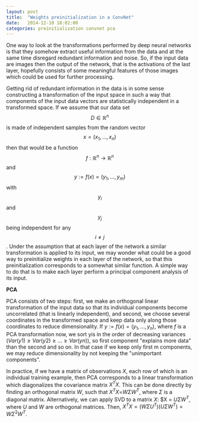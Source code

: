 ```yaml
---
layout: post
title:  "Weights preinitialization in a ConvNet"
date:   2014-12-10 18:02:00
categories: preinitialization convnet pca
---
```

One way to look at the transformations performed by deep neural networks is that they somehow extract useful information from the data and at the same time disregard redundant information and noise. So, if the input data are images then the output of the network, that is the activations of the last layer, hopefully consists of some meaningful features of those images which could be used for further processing.

Getting rid of redundant information in the data is in some sense constructing a transformation of the input space in such a way that components of the input data vectors are statistically independent in a transformed space. If we assume that our data set $$D \in \mathbb{R}^n$$ is made of independent samples from the random vector $$x=(x_1, \ldots ,x_n)$$ then that would be a function $$f: \mathbb{R}^n \to \mathbb{R}^n$$ and $$y:=f(x)=(y_1,\ldots,y_m)$$ with $$y_i$$ and $$y_j$$ being independent for any $$i \neq j$$. Under the assumption that at each layer of the network a similar transformation is applied to its input, we may wonder what could be a good way to preinitialize weights in each layer of the network, so that this preinitialization corresponds to a somewhat similar function. A simple way to do that is to make each layer perform a principal component analysis of its input.

**PCA**

PCA consists of two steps: first, we make an orthogonal linear transformation of the input data so that its individual components become uncorrelated (that is linearly independent), and second, we choose several coordinates in the transformed space and keep data only along those coordinates to reduce dimensionality. If $y := f(x) = (y_1, \ldots ,y_n)$, where $f$ is a PCA transformation now, we sort yis in the order of decreasing variances $(Var(y1) \geq Var(y2) \geq \ldots \geq Var(yn))$, so first component "explains more data" than the second and so on. In that case if we keep only first m components, we may reduce dimensionality by not keeping the "unimportant components".

In practice, if we have a matrix of observations $X$, each row of which is an individual training example, then PCA corresponds to a linear transformation which diagonalizes the covariance matrix $X^{T}X$. This can be done directly by finding an orthogonal matrix $W$, such that $X^{T}X$=$W \Sigma W^T$, where $\Sigma$ is a diagonal matrix. Alternatively, we can apply SVD to a matrix $X$: $X = $U \Sigma W^T$, where $U$ and $W$ are orthogonal matrices. Then, $X^T X = (W \Sigma U^T)(U \Sigma W^T) = W \Sigma^2 W^T$.
